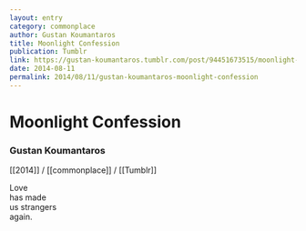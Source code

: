 ```yaml
---
layout: entry
category: commonplace
author: Gustan Koumantaros
title: Moonlight Confession
publication: Tumblr
link: https://gustan-koumantaros.tumblr.com/post/94451673515/moonlight-confession-by-gustan-koumantaros-2014
date: 2014-08-11
permalink: 2014/08/11/gustan-koumantaros-moonlight-confession
---
```


# Moonlight Confession

### Gustan Koumantaros

[[2014]] / [[commonplace]] / [[Tumblr]]

Love
<br>has made
<br>us strangers
<br>again.   